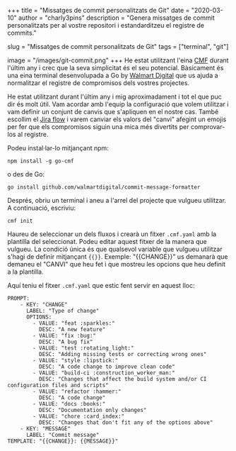 +++
title = "Missatges de commit personalitzats de Git"
date = "2020-03-10"
author = "charly3pins"
description = "Genera missatges de commit personalitzats per al vostre repositori i estandarditzeu el registre de commits."

slug = "Missatges de commit personalitzats de Git"
tags = ["terminal", "git"]

image = "/images/git-commit.png"
+++
He estat utilitzant l'eina [CMF](https://github.com/walmartdigital/commit-message-formatter) durant l'últim any i crec que la seva simplicitat és el seu potencial. Bàsicament és una eina terminal desenvolupada a Go by [Walmart Digital](https://github.com/walmartdigital) que us ajuda a normalitzar el registre de compromisos dels vostres projectes.

He estat utilitzant durant l'últim any i mig aproximadament i tot el que puc dir és molt útil. Vam acordar amb l'equip la configuració que volem utilitzar i vam definir un conjunt de canvis que s'apliquen en el nostre cas. També escollim el [Jira flow](https://github.com/walmartdigital/commit-message-formatter#jira-flow) i varem canviar els valors del "canvi" afegint un emojis per fer que els compromisos siguin una mica més divertits per comprovar-los al registre.

Podeu instal·lar-lo mitjançant npm:
```vim
npm install -g go-cmf
``` 
o des de Go:
```vim
go install github.com/walmartdigital/commit-message-formatter
```

Després, obriu un terminal i aneu a l'arrel del projecte que vulgueu utilitzar. A continuació, escriviu:
```vim
cmf init 
```

Haureu de seleccionar un dels fluxos i crearà un fitxer `.cmf.yaml` amb la plantilla del seleccionat. Podeu editar aquest fitxer de la manera que vulgueu. La condició única és que qualsevol variable que vulgueu utilitzar s'hagi de definir mitjançant `{{}}`. Exemple: "{{CHANGE}}" us demanarà que demaneu el "CANVI" que heu fet i que mostreu les opcions que heu definit a la plantilla.

Aquí teniu el fitxer `.cmf.yaml` que estic fent servir en aquest lloc:
```
PROMPT:
    - KEY: "CHANGE"
      LABEL: "Type of change"
      OPTIONS:
        - VALUE: "feat :sparkles:"
          DESC: "A new feature"
        - VALUE: "fix :bug:"
          DESC: "A bug fix"
        - VALUE: "test :rotating_light:"
          DESC: "Adding missing tests or correcting wrong ones"
        - VALUE: "style :lipstick:"
          DESC: "A code change to improve clean code"
        - VALUE: "build-ci :construction_worker_man:"
          DESC: "Changes that affect the build system and/or CI configuration files and scripts"
        - VALUE: "refactor :hammer:"
          DESC: "A code change"
        - VALUE: "docs :books:"
          DESC: "Documentation only changes"
        - VALUE: "chore :card_index:"
          DESC: "Changes that don't fit any of the options above"
    - KEY: "MESSAGE"
      LABEL: "Commit message"
TEMPLATE: "{{CHANGE}}: {{MESSAGE}}"
```